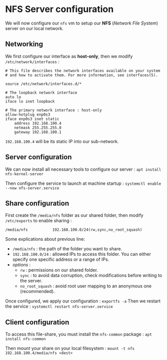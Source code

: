 # NFS Server configuration

We will now configure our `nfs` vm to setup our **NFS** (*Network File System*) server on our local network.

## Networking

We first configure our interface as **host-only**, then we modify `/etc/network/interfaces` :
```
# This file describes the network interfaces available on your system
# and how to activate them. For more information, see interfaces(5).

source /etc/network/interfaces.d/*

# The loopback network interface
auto lo
iface lo inet loopback

# The primary network interface : host-only
allow-hotplug enp0s3
iface enp0s3 inet static
    address 192.168.100.4
    netmask 255.255.255.0
    gateway 192.168.100.1
```

`192.168.100.4` will be its static IP into our sub-network.

## Server configuration

We can now install all necessary tools to configure our server : `apt install nfs-kernel-server`

Then configure the service to launch at machine startup : `systemctl enable --now nfs-server.service`

## Share configuration

First create the `/media/nfs` folder as our shared folder, then modify `/etc/exports` to enable sharing :
```
/media/nfs           192.168.100.0/24(rw,sync,no_root_squash)
```

Some explications about previous line: 

- `/media/nfs` : the path of the folder you want to share.
- `192.168.100.0/24` : allowed IPs to access this folder. You can either specify one specific address or a range of IPs.
- *options* :
  - `rw` : permissions on our shared folder.
  - `sync` : to avoid data corruption, check modifications before writing to the server.
  - `no_root_squash` : avoid root user mapping to an anonymous one (recommended).

Once configured, we apply our configuration : `exportfs -a`
Then we restart the service : `systemctl restart nfs-server.service`

## Client configuration

To access this file-share, you must install the `nfs-common` package : `apt install nfs-common`

Then mount your share on your local filesystem : `mount -t nfs 192.168.100.4/media/nfs <dest>`
